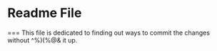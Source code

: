 # Readme File
===
This file is dedicated to finding out ways to commit the changes without ^%)(%@& it up.